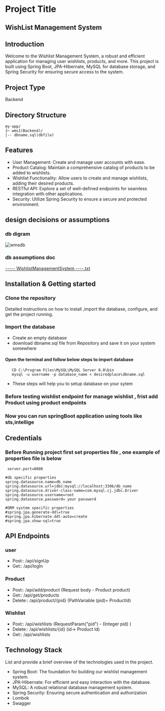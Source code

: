 
# Project Title
 ## WishList Management System
 
## Introduction
Welcome to the Wishlist Management System, a robust and efficient application for managing user wishlists, products, and more. This project is built using Spring Boot, JPA-Hibernate, MySQL for database storage, and Spring Security for ensuring secure access to the system.

## Project Type
 Backend 



## Directory Structure
```
my-app/
├─ wms1(Backend)/
|-- dbname.sql(dbfile)
```
 




## Features
- User Management: Create and manage user accounts with ease.
- Product Catalog: Maintain a comprehensive catalog of products to be added to wishlists.
- Wishlist Functionality: Allow users to create and manage wishlists, adding their desired products.
- RESTful API: Explore a set of well-defined endpoints for seamless integration with other applications.
- Security: Utilize Spring Security to ensure a secure and protected environment.

## design decisions or assumptions
### db digram
![wmsdb](https://github.com/akt0001c/WishlistManagementSystem/assets/110126989/0df11d91-4d87-4816-b7df-be1f30d4289b)
### db assumptions doc
[----- WishlistManagementSystem ----.txt](https://github.com/akt0001c/WishlistManagementSystem/files/14333013/-----.WishlistManagementSystem.----.txt)

## Installation & Getting started
 ### Clone the repository
Detailed instructions on how to install ,import the database, configure, and get the project running.
### Import the database
  - Create an empty database
  - download dbname.sql file from Repository and save it on your system somewhere
  #### Open the terminal and follow below steps to import database
```
   CD C:\Program Files\MySQL\MySQL Server 8.0\bin
   mysql -u username -p database_name < desiredplace\dbname.sql   
```
- These steps will help you to setup database on your sytem
### Before testing wishlist endpoint for manage wishlist , frist add Product using product endpoints

### Now you can run springBoot application using tools like sts,intellige 



## Credentials
 ### Before Running project first set properties file  , one example of properties file is below  
 ```
  server.port=8080

#db specific properties
spring.datasource.name=db_name
spring.datasource.url=jdbc:mysql://localhost:3306/db_name
spring.datasource.driver-class-name=com.mysql.cj.jdbc.Driver
spring.datasource.username=root
spring.datasource.password= your password

#ORM system specific properties
#spring.jpa.generate-ddl=true
#spring.jpa.hibernate.ddl-auto=create
#spring.jpa.show-sql=true
```



## API Endpoints
### user
   - Post:: /api/signUp
   - Get:: /api/logIn

### Product
  - Post:: /api/add/product (Request body - Product product)
  - Get:: /api/get/products
  - Delete:: /api/product/{pid}  (PathVariable (pid)= ProductId)

### Wishlist
  - Post:: /api/wishlists (RequestParam("pid") -  {Integer pid} )
  - Delete:: /api/wishlists/{id}  (id-> Product Id)
  - Get:: /api/wishlists


## Technology Stack
List and provide a brief overview of the technologies used in the project.

- Spring Boot: The foundation for building our wishlist management system.
- JPA-Hibernate: For efficient and easy interaction with the database.
- MySQL: A robust relational database management system.
- Spring Security: Ensuring secure authentication and authorization
- Lombok
- Swagger

